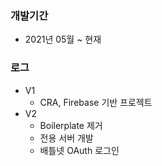 ### 개발기간

- 2021년 05월 ~ 현재

### 로그

- V1
  - CRA, Firebase 기반 프로젝트
- V2
  - Boilerplate 제거
  - 전용 서버 개발
  - 배틀넷 OAuth 로그인
